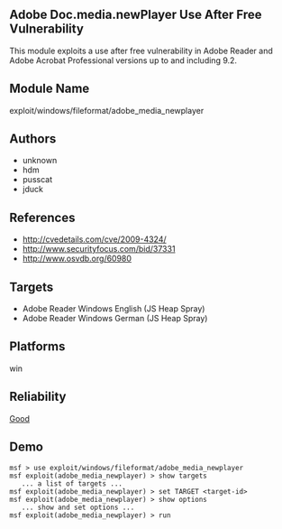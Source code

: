 ## Adobe Doc.media.newPlayer Use After Free Vulnerability

This module exploits a use after free vulnerability in Adobe 
Reader and Adobe Acrobat Professional versions up to and 
including 9.2.


## Module Name
exploit/windows/fileformat/adobe_media_newplayer

## Authors
* unknown
* hdm
* pusscat
* jduck


## References
* http://cvedetails.com/cve/2009-4324/
* http://www.securityfocus.com/bid/37331
* http://www.osvdb.org/60980



## Targets
* Adobe Reader Windows English (JS Heap Spray)
* Adobe Reader Windows German (JS Heap Spray)


## Platforms
win

## Reliability
[Good](https://github.com/rapid7/metasploit-framework/wiki/Exploit-Ranking)

## Demo

```
msf > use exploit/windows/fileformat/adobe_media_newplayer
msf exploit(adobe_media_newplayer) > show targets
   ... a list of targets ...
msf exploit(adobe_media_newplayer) > set TARGET <target-id>
msf exploit(adobe_media_newplayer) > show options
   ... show and set options ...
msf exploit(adobe_media_newplayer) > run
```
    
    